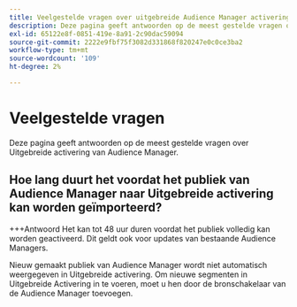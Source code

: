 ```yaml
---
title: Veelgestelde vragen over uitgebreide Audience Manager activering
description: Deze pagina geeft antwoorden op de meest gestelde vragen over Uitgebreide activering van Audience Manager.
exl-id: 65122e8f-0851-419e-8a91-2c90dac59094
source-git-commit: 2222e9fbf75f3082d331868f820247e0c0ce3ba2
workflow-type: tm+mt
source-wordcount: '109'
ht-degree: 2%

---
```


# Veelgestelde vragen

Deze pagina geeft antwoorden op de meest gestelde vragen over Uitgebreide activering van Audience Manager.

## Hoe lang duurt het voordat het publiek van Audience Manager naar Uitgebreide activering kan worden geïmporteerd?

+++Antwoord
Het kan tot 48 uur duren voordat het publiek volledig kan worden geactiveerd. Dit geldt ook voor updates van bestaande Audience Managers.

Nieuw gemaakt publiek van Audience Manager wordt niet automatisch weergegeven in Uitgebreide activering. Om nieuwe segmenten in Uitgebreide Activering in te voeren, moet u hen door de bronschakelaar van de Audience Manager toevoegen.

